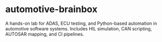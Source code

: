 # automotive-brainbox
A hands-on lab for ADAS, ECU testing, and Python-based automation in automotive software systems. Includes HIL simulation, CAN scripting, AUTOSAR mapping, and CI pipelines.

